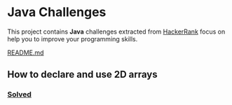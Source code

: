 # Java Challenges

This project contains **Java** challenges extracted from [HackerRank](https://www.hackerrank.com/domains/java) focus on help you to improve your programming skills.

[README.md](../../README.md#how-to-declare-and-use-2d-arrays)

## How to declare and use 2D arrays

### [Solved](../../src/main/java/com/prottonne/challenges/HourGlass.java)


